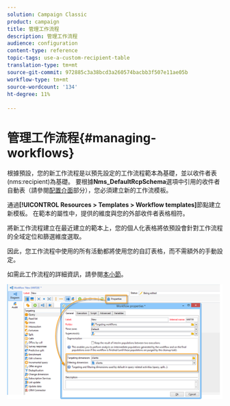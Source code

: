 ```yaml
---
solution: Campaign Classic
product: campaign
title: 管理工作流程
description: 管理工作流程
audience: configuration
content-type: reference
topic-tags: use-a-custom-recipient-table
translation-type: tm+mt
source-git-commit: 972885c3a38bcd3a260574bacbb3f507e11ae05b
workflow-type: tm+mt
source-wordcount: '134'
ht-degree: 11%

---
```



# 管理工作流程{#managing-workflows}

根據預設，您的新工作流程是以預先設定的工作流程範本為基礎，並以收件者表(nms:recipient)為基礎。 要根據&#x200B;**Nms_DefaultRcpSchema**&#x200B;選項中引用的收件者自動表（請參閱[配置介面](../../configuration/using/configuring-the-interface.md)部分），您必須建立新的工作流模板。

通過&#x200B;**[!UICONTROL Resources > Templates > Workflow templates]**&#x200B;節點建立新模板。 在範本的屬性中，提供的維度與您的外部收件者表格相符。

將新工作流程建立在最近建立的範本上，您的個人化表格將依預設會針對工作流程的全域定位和篩選維度選取。

因此，您工作流程中使用的所有活動都將使用您的自訂表格，而不需額外的手動設定。

如需此工作流程的詳細資訊，請參閱[本小節](../../workflow/using/about-workflows.md)。

![](assets/cfg_external_table_workflow.png)

